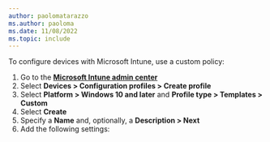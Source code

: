 ```yaml
---
author: paolomatarazzo
ms.author: paoloma
ms.date: 11/08/2022
ms.topic: include
---
```


To configure devices with Microsoft Intune, use a custom policy:

1. Go to the <a href="https://go.microsoft.com/fwlink/?linkid=2109431" target="_blank"><b>Microsoft Intune admin center</b></a>
2. Select **Devices > Configuration profiles > Create profile**
3. Select **Platform > Windows 10 and later** and **Profile type > Templates > Custom**
4. Select **Create**
5. Specify a **Name** and, optionally, a **Description > Next**
6. Add the following settings: